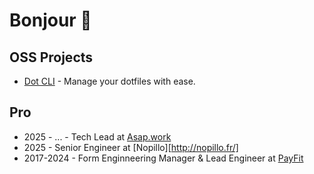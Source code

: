 # Bonjour 👋

## OSS Projects

- [Dot CLI](https://github.com/ArthurMialon/dot) - Manage your dotfiles with ease.

## Pro

- 2025 - ... - Tech Lead at [Asap.work](https://www.asap.work/)
- 2025 - Senior Engineer at [Nopillo][http://nopillo.fr/]
- 2017-2024 - Form Enginneering Manager & Lead Engineer at [PayFit](https://payfit.com)

